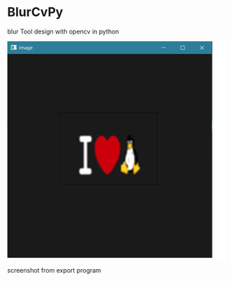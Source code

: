 # BlurCvPy
blur Tool design with opencv in python

![alt text](https://github.com/AmirhosseinAbutalebi/BlurCvPy/blob/main/Screenshot.png)

screenshot from export program
